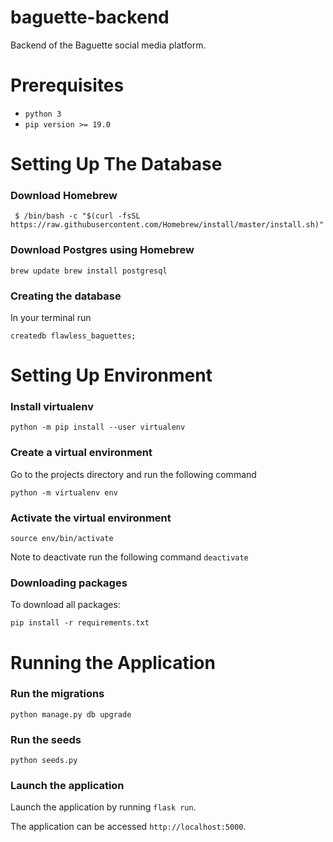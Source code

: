 # baguette-backend
Backend of the Baguette social media platform.

# Prerequisites

* `python 3`
* `pip version >= 19.0`

# Setting Up The Database

### Download Homebrew

` $ /bin/bash -c "$(curl -fsSL https://raw.githubusercontent.com/Homebrew/install/master/install.sh)"`

### Download Postgres using Homebrew

`brew update
brew install postgresql`

### Creating the database

In your terminal run

`createdb flawless_baguettes;`

# Setting Up Environment

### Install virtualenv

`python -m pip install --user virtualenv`

### Create a virtual environment

Go to the projects directory and run the following command

`python -m virtualenv env`

### Activate the virtual environment

`source env/bin/activate`

Note to deactivate run the following command
`deactivate`

### Downloading packages

To download all packages:

`pip install -r requirements.txt`


# Running the Application

### Run the migrations

`python manage.py db upgrade`

### Run the seeds

`python seeds.py`

### Launch the application

Launch the application by running `flask run`.

The application can be accessed `http://localhost:5000`.